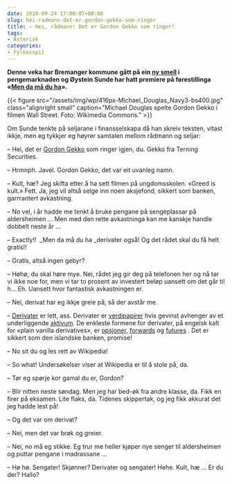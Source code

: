 ```yaml
---
date: 2010-09-24 17:00:07+00:00
slug: hei-radmann-det-er-gordon-gekko-som-ringer
title: – Hei, rådmann! Det er Gordon Gekko som ringer!
tags: 
- Asterisk
categories:
- Fylkesspit
---
```


**Denne veka har Bremanger kommune gått på ein [ny smell](http://nrk.no/nyheter/distrikt/nrk_sogn_og_fjordane/1.7307831) i pengemarknaden og Øystein Sunde har hatt premiere på førestillinga «[Men da må du ha](http://www.dagbladet.no/2010/09/23/kultur/oystein_sunde/show/dizzie_showteater/13509948/)».**


<!--more-->

{{< figure src="/assets/img/wp/416px-Michael_Douglas_Navy3-bs400.jpg" class="alignright small" caption="Michael Douglas spelte Gordon Gekko i filmen Wall Street. Foto: Wikimedia Commons." >}}

Om Sunde tenkte på seljarane i finansselskapa då han skreiv teksten, vitast ikkje, men eg tykkjer eg høyrer samtalen mellom rådmann og seljar:

– Hei, det er [Gordon Gekko](http://en.wikipedia.org/wiki/Gordon_Gekko) som ringer igjen, du. Gekko fra Terning Securities.

– Hrmnph. Javel. Gordon Gekko, det var eit uvanleg namn.

– Kult, hæ? Jeg skifta etter å ha sett filmen på ungdomsskolen. «Greed is kult.» Fett. Ja, jeg vil altså selge inn noen aksjefond, sikkert som banken, garrrantert avkastning.

– No vel, i år hadde me tenkt å bruke pengane på sengeplassar på aldersheimen … Men med den rette avkastninga kan me kanskje handle dobbelt neste år …

– Exactly!!  _Men da må du ha _derivater også! Og det rådet skal du få helt gratis!!

– Gratis, altså ingen gebyr?

– Høhø, du skal høre mye. Nei, rådet jeg gir deg på telefonen her og nå tar vi ikke noe for, men vi tar to prosent av investert beløp uansett om det går til h… Eh. Uansett hvor fantastisk avkastningen er.

– Nei, derivat har eg ikkje greie på, så der avstår me.

– [Derivater](http://no.wikipedia.org/wiki/Derivat) er lett, ass. Derivater er [verdipapirer](http://no.wikipedia.org/wiki/Verdipapir) hvis gevinst avhenger av et underliggende [aktivum](http://no.wikipedia.org/wiki/Aktiva). De enkleste formene for derivater, på engelsk kalt for «plain vanilla derivatives», er [opsjoner](http://no.wikipedia.org/wiki/Opsjon), [forwards](http://no.wikipedia.org/wiki/Forwardkontrakt) og [futures](http://no.wikipedia.org/wiki/Futureskontrakt) . Det er sikkert som den islandske banken, promise!

– No sit du og les rett av Wikipedia!

– So what! Undersøkelser viser at Wikipedia er til å stole på, da.

– Tør eg spørje kor gamal du er, Gordon?

– Blir nitten neste søndag. Men jeg har bed-øk fra andre klasse, da. Fikk en firer på eksamen. Lite flaks, da. Tidenes skippertak, og jeg fikk akkurat det jeg hadde lest på!

– Og det var om derivat?

– Nei, men det var brøk og greier.

– Nei, no må eg stikke. Eg trur me heller kjøper nye senger til aldersheimen og puttar pengane i madrassane …

– Hø hø. Sengater! Skjønner? Derivater og sengater! Hehe. Kult, hæ … Er du der? Hallo?
